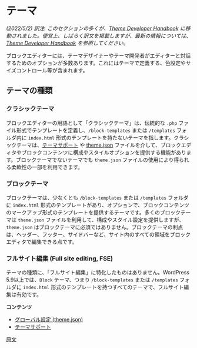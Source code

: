 <!--
# Theming for the Block Editor
 -->
<!--
# ブロックエディター対応のテーマ
 -->
<!--
The new editor provides a number of options for theme designers and developers, including theme-defined color settings, font size control, and much more.

In this section, you'll learn about the ways that themes can customize the editor.
 -->
<!--
新しいエディターには、テーマ定義の色設定やサイズコントロールなどテーマデザイナーやテーマ開発者のためのオプションが多数あります。

このセクションではテーマからエディターをカスタマイズする方法について解説します。
 -->
<!--
# Themes
 -->
# テーマ

*(2022/5/2) 訳注: このセクションの多くが、[Theme Developer Handbook](https://developer.wordpress.org/themes/block-themes/) に移動されました。便宜上、しばらく訳文を掲載しますが、最新の情報については、[Theme Developer Handbook](https://developer.wordpress.org/themes/block-themes/) を参照してください。*

<!--
The block editor provides a number of options for theme designers and developers, including theme-defined color settings, font size control, and much more.
The block editor provides a number of options for theme designers and developers, to interact with it, including theme-defined color settings, font size control, and much more.
 -->
ブロックエディターには、テーマデザイナーやテーマ開発者がエディターと対話するためのオプションが多数あります。これにはテーマで定義する、色設定やサイズコントロール等が含まれます。
<!-- 
## Types of themes
 -->
## テーマの種類

<!-- 
### Classic theme
 -->
### クラシックテーマ

<!-- 
In terms of block editor terminology this is any theme that defines its templates in the traditional `.php` file format, and that doesn't have an `index.html` format template in the `/block-templates` or `/templates` folders. A `Classic` theme has the ability to provide configuration and styling options to the block editor, and block content, via [Theme Supports](/docs/how-to-guides/themes/theme-support.md), or by including a [theme.json](/docs/how-to-guides/themes/global-settings-and-styles.md) file. A theme does not have to be a `Block` theme in order to take advantage of some of the flexibility provided by the use of a `theme.json` file.
 -->
ブロックエディターの用語として「クラシックテーマ」は、伝統的な `.php` ファイル形式でテンプレートを定義し、`/block-templates` または `/templates` フォルダ内に `index.html` 形式のテンプレートを持たないテーマを指します。クラシックテーマは、[テーマサポート](https://ja.wordpress.org/team/handbook/block-editor/how-to-guides/themes/theme-support/) や [theme.json](https://ja.wordpress.org/team/handbook/block-editor/how-to-guides/themes/global-settings-and-styles/) ファイルを介して、ブロックエディタやブロックコンテンツに構成やスタイルオプションを提供する機能があります。ブロックテーマでないテーマでも `theme.json` ファイルの使用により得られる柔軟性の一部を利用できます。

<!-- 
### Block theme
 -->
### ブロックテーマ

<!-- 
This is any theme that has, at a minimum, an `index.html` format template in the `/block-templates` or `/templates` folders, and with templates  provided in form of block content markup. While many `Block` themes will make use of a `theme.json` file to provide configuration and styling settings, a `theme.json` is not a requirement of `Block` themes. The advantage of `Block` themes is that the block editor can be used to edit all areas of the site: headers, footers, sidebars, etc.
 -->
ブロックテーマは、少なくとも `/block-templates` または `/templates` フォルダに `index.html` 形式のテンプレートがあり、オプションで、ブロックコンテンツのマークアップ形式のテンプレートを提供するテーマです。多くのブロックテーマは `theme.json` ファイルを利用して、構成やスタイル設定を提供しますが、 `theme.json` はブロックテーマに必須ではありません。ブロックテーマの利点は、ヘッダー、フッター、サイドバーなど、サイト内のすべての領域をブロックエディタで編集できる点です。

<!-- 
### Full site editing (FSE)
 -->
### フルサイト編集 (Full site editing, FSE)

<!-- 
There isn't an FSE specific theme type. In WordPress > 5.9 FSE is enabled for any `Block` theme, ie. any theme that has an `index.html` format template in the `/block-templates` or `/templates` folders.
 -->
テーマの種類に、「フルサイト編集」に特化したものはありません。WordPress 5.9以上では、`Block` テーマ、つまり `/block-templates` または `/templates` フォルダに `index.html` 形式のテンプレートを持つすべてのテーマで、フルサイト編集は有効です。

<!--
**Contents**
 -->
**コンテンツ**

<!--
- [Global Settings (theme.json)](/docs/how-to-guides/themes/global-settings-and-styles.md)
- [Theme Support](/docs/how-to-guides/themes/theme-support.md)
 -->
- [グローバル設定 (theme.json)](https://ja.wordpress.org/team/handbook/block-editor/how-to-guides/themes/global-settings-and-styles)
- [テーマサポート](https://ja.wordpress.org/team/handbook/block-editor/how-to-guides/themes/theme-support)

[原文](https://github.com/WordPress/gutenberg/blob/trunk/docs/how-to-guides/themes/README.md)
